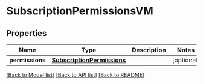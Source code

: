 # SubscriptionPermissionsVM


## Properties
Name | Type | Description | Notes
------------ | ------------- | ------------- | -------------
**permissions** | [**SubscriptionPermissions**](SubscriptionPermissions.md) |  | [optional] 

[[Back to Model list]](../README.md#documentation-for-models) [[Back to API list]](../README.md#documentation-for-api-endpoints) [[Back to README]](../README.md)


